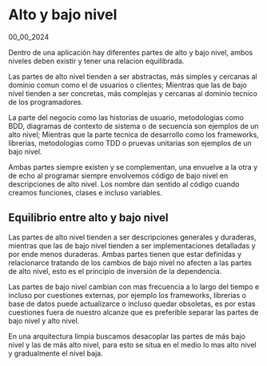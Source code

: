 # Alto y bajo nivel
00_00_2024

Dentro de una aplicación hay diferentes partes de alto y bajo nivel, ambos niveles deben existir y tener una relacion equilibrada.

Las partes de alto nivel tienden a ser abstractas, más simples y cercanas al dominio comun como el de usuarios o clientes; Mientras que las de bajo nivel tienden a ser concretas, más complejas y cercanas al dominio tecnico de los programadores.

La parte del negocio como las historias de usuario, metodologias como BDD, diagramas de contexto de sistema o de secuencia son ejemplos de un alto nivel; Mientras que la parte tecnica de desarrollo como los frameworks, librerias, metodologias como TDD o pruevas unitarias son ejemplos de un bajo nivel.

Ambas partes siempre existen y se complementan, una envuelve a la otra y de echo al programar siempre envolvemos código de bajo nivel en descripciones de alto nivel. Los nombre dan sentido al código cuando creamos funciones, clases e incluso variables.

## Equilibrio entre alto y bajo nivel

Las partes de alto nivel tienden a ser descripciones generales y duraderas, mientras que las de bajo nivel tienden a ser implementaciones detalladas y por ende menos duraderas. Ambas partes tienen que estar definidas y relacionarce tratando de los cambios de bajo nivel no afecten a las partes de alto nivel, esto es el principio de inversión de la dependencia.

Las partes de bajo nivel cambian con mas frecuencia a lo largo del tiempo e incluso por cuestiones externas, por ejemplo los frameworks, librerias o base de datos puede actualizarce o incluso quedar obsoletas, es por estas cuestiones fuera de nuestro alcanze que es preferible separar las partes de bajo nivel y alto nivel. 

En una arquitectura limpia buscamos desacoplar las partes de más bajo nivel y las de más alto nivel, para esto se situa en el medio lo mas alto nivel y gradualmente el nivel baja.